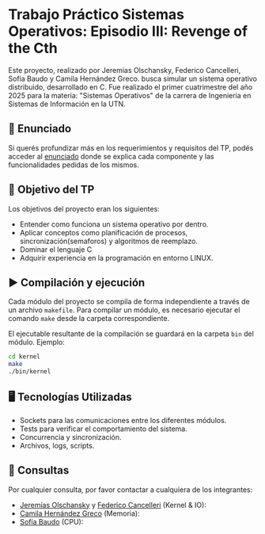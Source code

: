 # Trabajo Práctico Sistemas Operativos: Episodio III: Revenge of the Cth

Este proyecto, realizado por Jeremias Olschansky, Federico Cancelleri, Sofía Baudo y Camila Hernández Greco. busca simular un sistema operativo distribuido, desarrollado en C. Fue realizado el primer cuatrimestre del año 2025 para la materia: "Sistemas Operativos" de la carrera de Ingeniería en Sistemas de Información en la UTN. 

## 📖 Enunciado

Si querés profundizar más en los requerimientos y requisitos del TP, podés acceder al [enunciado](https://docs.google.com/document/d/1HC9Zi-kpn8jI_egJGEZe77wUCbSkwSw9Ygqqs7m_-is/edit?tab=t.0) donde se explica cada componente y las funcionalidades pedidas de los mismos. 

## 🎯 Objetivo del TP
Los objetivos del proyecto eran los siguientes: 
- Entender como funciona un sistema operativo por dentro.
- Aplicar conceptos como planificación de procesos, sincronización(semaforos) y algoritmos de reemplazo.
- Dominar el lenguaje C
- Adquirir experiencia en la programación en entorno LINUX.

## ▶️ Compilación y ejecución

Cada módulo del proyecto se compila de forma independiente a través de un
archivo `makefile`. Para compilar un módulo, es necesario ejecutar el comando
`make` desde la carpeta correspondiente.

El ejecutable resultante de la compilación se guardará en la carpeta `bin` del
módulo. Ejemplo:

```sh
cd kernel
make
./bin/kernel
```
## 🖥️ Tecnologías Utilizadas
- Sockets para las comunicaciones entre los diferentes módulos.
- Tests para verificar el comportamiento del sistema.
- Concurrencia y sincronización.
- Archivos, logs, scripts.

## 📩 Consultas
Por cualquier consulta, por favor contactar a cualquiera de los integrantes: 
- [Jeremías Olschansky](https://github.com/JeremiasOlschansky) y [Federico Cancelleri](https://github.com/fcancelleri) (Kernel & IO):
- [Camila Hernández Greco](https://github.com/chernandezgreco) (Memoria):
- [Sofía Baudo](https://github.com/SofiaBaudo) (CPU): 
